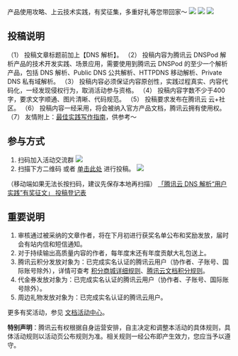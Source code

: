 产品使用攻略、上云技术实践，有奖征集，多重好礼等您带回家～
![](https://qcloudimg.tencent-cloud.cn/raw/70fc602c9cfa73ddb756b576386de487.jpg)
![](https://qcloudimg.tencent-cloud.cn/raw/3e5f7b45a25567aff4d7a2679a1db5fc.jpg)
![](https://qcloudimg.tencent-cloud.cn/raw/52bf7d2463dddbfdee4ee8ba43ebc4bd.jpg)

## 投稿说明
（1） 投稿文章标题前加上【DNS 解析】。
（2） 投稿内容为腾讯云 DNSPod 解析产品的技术开发实践、场景应用，需要使用到腾讯云 DNSPod 的至少一个解析产品，包括 DNS 解析、Public DNS 公共解析、HTTPDNS 移动解析、Private DNS 私有域解析。
（3） 投稿内容必须保证内容原创性，实践过程真实、内容代码化，一经发现侵权行为，取消活动参与资格。
（4） 投稿内容字数不少于400字，要求文字顺通、图片清晰、代码规范。
（5） 投稿要求发布在腾讯云 云+社区。
（6） 投稿内容一经采用，将会被纳入官方产品文档，腾讯云拥有使用权。
（7） 友情附上：[最佳实践写作指南](https://doc.weixin.qq.com/doc/w3_AHsAXwboACcuEbVIZiXTZqGYm0Kh0?scode=AJEAIQdfAAoJPRp1wFAHsAXwboACc)，供参考～

## 参与方式

1. 扫码加入活动交流群
![](https://qcloudimg.tencent-cloud.cn/raw/aeddd4c52df7b69f32cd1341f228ccd1.png)
2. 扫描下方二维码 或者 [单击此处](https://doc.weixin.qq.com/forms/AJEAIQdfAAoAHsAXwboACcKlWsT7azRuf)  进行投稿。
![](https://qcloudimg.tencent-cloud.cn/raw/6ae9bfb2324dc1a83f6b9157064b417b.png)

（移动端如果无法长按扫码，建议先保存本地再扫描）
[「腾讯云 DNS 解析“用户实践”有奖征文」 投稿登记表](https://doc.weixin.qq.com/forms/AJEAIQdfAAoAHsAXwboACcKlWsT7azRuf)

## 重要说明

1. 审核通过被采纳的文章作者，将在下月初进行获奖名单公布和奖励发放，届时会有站内信和短信通知。
2. 对于持续输出高质量内容的作者，每年度末还有年度贡献大礼包送上。
3. 腾讯云积分发放对象为：已完成实名认证的腾讯云用户（协作者、子账号、国际账号除外），详情可查考 [积分商城详细规则](https://cloud.tencent.com/act/integralmall?from=10680)、[腾讯云文档积分规则](https://cloud.tencent.com/document/product/855/54543?from=10680)。
4. 代金券发放对象为：已完成实名认证的腾讯云用户（协作者、子账号、国际账号除外）。
5. 周边礼物发放对象为：已完成实名认证的腾讯云用户。


更多有奖活动，参见  [文档活动中心](https://cloud.tencent.com/document/act)。

**特别声明**：腾讯云有权根据自身运营安排，自主决定和调整本活动的具体规则，具体活动规则以活动页公布规则为准。相关规则一经公布即产生效力，您应当予以遵守。

